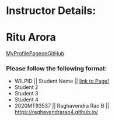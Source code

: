 # Instructor Details: #
# Ritu Arora #
[MyProfilePageonGitHub](https://ritubits.github.io/)

### Please follow the following format: ###

* WILPID ||     Student Name ||        [link to Page!](http://google.com)
* Student 2
* Student 3
* Student 4
* 2020MT93537 ||  Raghavendra Rao B ||  https://raghavendrarao4.github.io/ 
